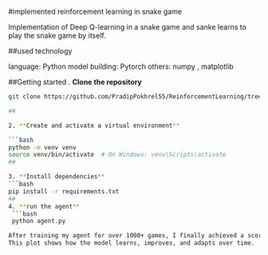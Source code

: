 #implemented reinforcement learning in snake game

Implementation of Deep Q-learning in a snake game and sanke learns to play the snake game by itself.


##used technology

language: Python 
model building: Pytorch
others: numpy , matplotlib 

##Getting started 
. **Clone the repository**
   ```bash
   git clone https://github.com/PradipPokhrel55/ReinforcementLearning/tree/main/Snake
   
##

2. **Create and activate a virtual environment**

   ```bash
   python -m venv venv
   source venv/bin/activate  # On Windows: venv\Scripts\activate
##

3. **Install dependencies**
   ```bash
   pip install -r requirements.txt
##
4. **run the agent**
    ```bash
    python agent.py

After training my agent for over 1000+ games, I finally achieved a score of 30!
This plot shows how the model learns, improves, and adapts over time.